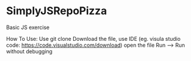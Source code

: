 # SimplyJSRepoPizza
Basic JS exercise

How To Use:
Use git clone
Download the file, use IDE (eg. visula studio code: https://code.visualstudio.com/download) open the file
Run --> Run without debugging
